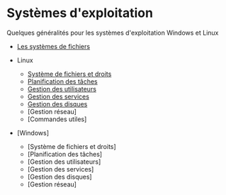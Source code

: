 # Systèmes d'exploitation

Quelques généralités pour les systèmes d'exploitation Windows et Linux

- [Les systèmes de fichiers](./os_systeme_fichiers.md)

- Linux
  - [Système de fichiers et droits](./os_linux_systeme_fichiers.md)
  - [Planification des tâches](./os_linux_planification.md)
  - [Gestion des utilisateurs](./os_linux_utilisateurs.md)
  - [Gestion des services](./os_linux_services.md)
  - [Gestion des disques](./os_linux_disques.md)
  - [Gestion réseau]
  - [Commandes utiles]
- [Windows]
  - [Système de fichiers et droits]
  - [Planification des tâches]
  - [Gestion des utilisateurs]
  - [Gestion des services]
  - [Gestion des disques]
  - [Gestion réseau]
